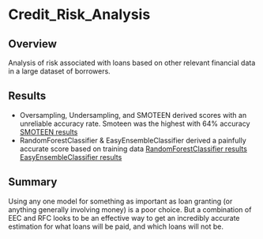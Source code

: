# Credit_Risk_Analysis

## Overview
Analysis of risk associated with loans based on other relevant financial data in a large dataset of borrowers.

## Results
* Oversampling, Undersampling, and SMOTEEN derived scores with an unreliable accuracy rate. Smoteen was the highest with 64% accuracy
[SMOTEEN results](https://github.com/qklm/Credit_Risk_Analysis/blob/main/SMOTEEN.png)
* RandomForestClassifier & EasyEnsembleClassifier derived a painfully accurate score based on training data
[RandomForestClassifier results](https://github.com/qklm/Credit_Risk_Analysis/blob/main/rfc.png)
[EasyEnsembleClassifier results](https://github.com/qklm/Credit_Risk_Analysis/blob/main/eec.png)

## Summary
Using any one model for something as important as loan granting (or anything generally involving money) is a poor choice. But a combination of EEC and RFC looks to be an effective way to get an incredibly accurate estimation for what loans will be paid, and which loans will not be. 
